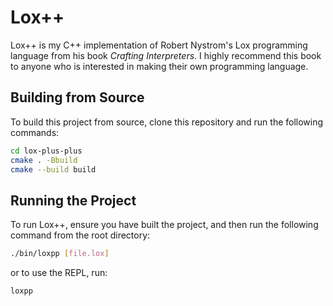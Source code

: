 # Lox++
Lox++ is my C++ implementation of Robert Nystrom's Lox programming language from his book *Crafting Interpreters*. I highly recommend this book to anyone who is interested in making their own programming language.

## Building from Source
To build this project from source, clone this repository and run the following commands:
```sh
cd lox-plus-plus
cmake . -Bbuild
cmake --build build
```

## Running the Project
To run Lox++, ensure you have built the project, and then run the following command from the root directory:
```sh
./bin/loxpp [file.lox]
```
or to use the REPL, run:
```sh
loxpp
```